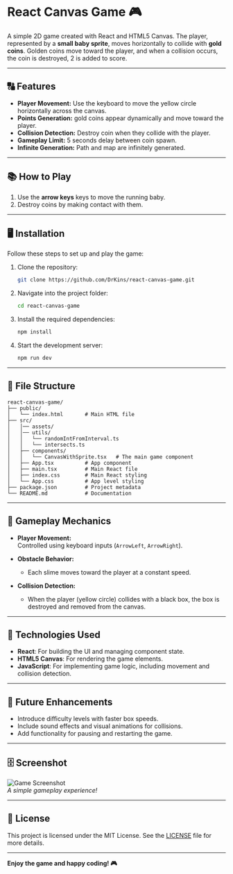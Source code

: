 # React Canvas Game 🎮

A simple 2D game created with React and HTML5 Canvas. The player, represented by a **small baby sprite**, moves horizontally to collide with **gold coins**. Golden coins move toward the player, and when a collision occurs, the coin is destroyed, 2 is added to score.

---

## 🔠 Features

- **Player Movement:** Use the keyboard to move the yellow circle horizontally across the canvas.
- **Points Generation:** gold coins appear dynamically and move toward the player.
- **Collision Detection:** Destroy coin when they collide with the player.
- **Gameplay Limit:** 5 seconds delay between coin spawn.
- **Infinite Generation:** Path and map are infinitely generated.

---

## 📚 How to Play

1. Use the **arrow keys** keys to move the running baby.
2. Destroy coins by making contact with them.

---

## 🖥️ Installation

Follow these steps to set up and play the game:

1. Clone the repository:
   ```bash
   git clone https://github.com/DrKins/react-canvas-game.git
   ```
2. Navigate into the project folder:
   ```bash
   cd react-canvas-game
   ```
3. Install the required dependencies:
   ```bash
   npm install
   ```
4. Start the development server:
   ```bash
   npm run dev
   ```

---

## 📂 File Structure

```plaintext
react-canvas-game/
├── public/
│   └── index.html       # Main HTML file
├── src/
│   │── assets/
│   │── utils/
│   │   └── randomIntFromInterval.ts
│   │   └── intersects.ts
│   ├── components/
│   │   └── CanvasWithSprite.tsx   # The main game component
│   ├── App.tsx          # App component
│   ├── main.tsx         # Main React file
│   ├── index.css        # Main React styling
│   └── App.css          # App level styling
├── package.json         # Project metadata
└── README.md            # Documentation
```

---

## 🚀 Gameplay Mechanics

- **Player Movement:**  
  Controlled using keyboard inputs (`ArrowLeft`, `ArrowRight`).

- **Obstacle Behavior:**

  - Each slime moves toward the player at a constant speed.

- **Collision Detection:**
  - When the player (yellow circle) collides with a black box, the box is destroyed and removed from the canvas.

---

## 🎨 Technologies Used

- **React**: For building the UI and managing component state.
- **HTML5 Canvas**: For rendering the game elements.
- **JavaScript**: For implementing game logic, including movement and collision detection.

---

## 🌟 Future Enhancements

- Introduce difficulty levels with faster box speeds.
- Include sound effects and visual animations for collisions.
- Add functionality for pausing and restarting the game.

---

## 🗄️ Screenshot

![Game Screenshot](https://imgur.com/QrCAWPf.png)  
_A simple gameplay experience!_

---

## 🔖 License

This project is licensed under the MIT License. See the [LICENSE](LICENSE) file for more details.

---

**Enjoy the game and happy coding! 🎮**

